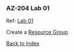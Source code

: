 ### AZ-204 Lab 01

Ref: [Lab 01](https://microsoftlearning.github.io/AZ-204-DevelopingSolutionsforMicrosoftAzure/Instructions/Labs/AZ-204_lab_01.html)

Create a [Resource Group](../../Resource%20Groups.md)  

[Back to Index](Index.md)
